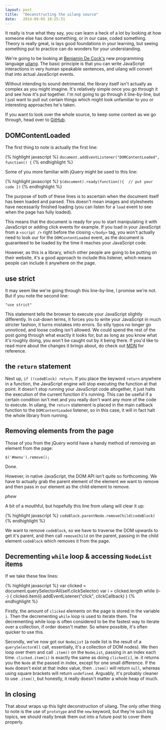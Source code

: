 ```yaml
---
layout: post
title:  "Deconstructing the uilang source"
date:   2014-09-05 18:25:31
---
```


It really is true what they say, you can learn a heck of a lot by looking at how someone else has done something, or in our case, coded something. Theory is really great, is lays good foundations in your learning, but seeing something put to practice can do wonders for your understanding.

We're going to be looking at [Benjamin De Cock's](http://deaxon.com/) new programming language [uilang](http://uilang.com). The basic principle is that you can write JavaScript interactions in very human speakable sentences, and uilang will convert that into actual JavaScript events.

Without intending to sound detrimental, the library itself isn't actually as complex as you might imagine. It's relatively simple once you go through it and see how it's put together. I'm not going to go through it line-by-line, but I just want to pull out certain things which might look unfamiliar to you or interesting approaches he's taken.

If you want to look over the whole source, to keep some context as we go through, head over to [GitHub](https://github.com/bendc/uilang/blob/master/development/uilang-1.0.1.js).

## DOMContentLoaded

The first thing to note is actually the first line:

{% highlight javascript %}
`document.addEventListener("DOMContentLoaded", function() {`
{% endhighlight %}

Some of you more familiar with jQuery might be used to this line:

{% highlight javascript %}
`$(document).ready(function(){  // put your code })`
{% endhighlight %}

The purpose of both of these lines is to ascertain when the document itself has been loaded and parsed. This doesn't mean images and stylesheets have necessarily finished loading (you can listen for a `load` event to see when the page has fully loaded).

This means that the document is ready for you to start manipulating it with JavaScript or adding click events for example. If you load in your JavaScript from a `<script />` right before the closing `</body>` tag, you won't actually need to look our for the `DOMContentLoaded` event, as the document is guaranteed to be loaded by the time it reaches your JavaScript code.

However, as this is a library, which other people are going to be putting on their website, it's a good approach to include this listener, which means people can include it anywhere on the page.

## use strict

It may seem like we're going through this line-by-line, I promise we're not. But if you note the second line:

`"use strict"`

This statement tells the browser to execute your JavaScript slightly differently. In cut-down terms, it forces you to write your JavaScript in much stricter fashion, it turns mistakes into errors. So silly typos no longer go unnoticed, and loose coding isn't allowed. We could spend the rest of the post going through what exactly it looks for, but as long as you know what it's roughly doing, you won't be caught out by it being there. If you'd like to read more about the changes it brings about, do check out [MDN](https://developer.mozilla.org/en-US/docs/Web/JavaScript/Reference/Strict_mode) for reference.

## the `return` statement

Next up, `if (!codeBlock) return`. If you place the keyword `return` anywhere in a function, the JavaScript engine will stop executing the function at that point. It doesn't stop running your JavaScript code altogether, it just halts the execution of the current function it's running. This can be useful if a certain condition isn't met and you really don't want any more of the code to execute. In uilang, the `return` statement is placed in the main callback function to the `DOMContentLoaded` listener, so in this case, it will in fact halt the whole library from running.

## Removing elements from the page

Those of you from the jQuery world have a handy method of removing an element from the page:

`$('#menu').remove();`

Done.

However, in native JavaScript, the DOM API isn't quite so forthcoming. We have to actually grab the parent element of the element we want to remove and then pass in our element as the child element to remove.

*phew*

A bit of a mouthful, but hopefully this line from uilang will clear it up:

{% highlight javascript %}
`codeBlock.parentNode.removeChild(codeBlock)`
{% endhighlight %}

We want to remove `codeBlock`, so we have to traverse the DOM upwards to get it's parent, and then call `removeChild` on the parent, passing in the child element `codeBlock` which removes it from the page.

## Decrementing `while` loop & accessing `NodeList` items

If we take these few lines:

{% highlight javascript %}
var clicked = document.querySelectorAll(self.clickSelector)
var i = clicked.length
while (i--) {
	clicked.item(i).addEventListener("click", clickCallback)
}
{% endhighlight %}

Firstly, the amount of `clicked` elements on the page is stored in the variable `i`. Then the decrementing `while` loop is used to iterate them. The decrementing while loop is often considered to be the fastest way to iterate over a collection, if order doesn't matter. So where possible, it's often quicker to use this.

Secondly, we've now got our `NodeList` (a node list is the result of a `querySelectorAll` call, essentially, it's a collection of DOM nodes). We then loop over them and call `.item()` on the `NodeList`, passing in an index each time. `clicked.item(i)` is exactly the same as doing `clicked[i]`, ie. it returns you the `Node` at the passed in index, except for one small difference. If the `Node` doesn't exist at that index value, then `.item()` will return `null`, whereas using square brackets will return `undefined`. Arguably, it's probably cleaner to use `.item()`, but honestly, it really doesn't matter a whole heap of much.

## In closing

That about wraps up this light deconstruction of uilang. The only other thing to note is the use of `prototype` and the `new` keyword, but they're such big topics, we should really break them out into a future post to cover them properly.
